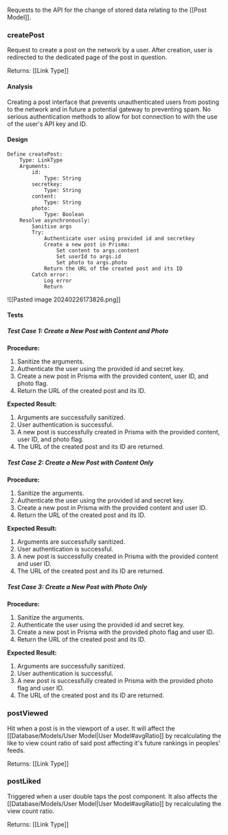 
Requests to the API for the change of stored data relating to the [[Post Model]].


### createPost

Request to create a post on the network by a user. After creation, user is redirected to the dedicated page of the post in question.

Returns: [[Link Type]]


#### Analysis

Creating a post interface that prevents unauthenticated users from posting to the network and in future a potential gateway to preventing spam. No serious authentication methods to allow for bot connection to with the use of the user's API key and ID.


#### Design

```
Define createPost:
    Type: LinkType
    Arguments:
        id:
            Type: String
        secretkey:
            Type: String
        content:
            Type: String
        photo:
            Type: Boolean
    Resolve asynchronously:
        Sanitise args
        Try:
            Authenticate user using provided id and secretkey
            Create a new post in Prisma:
                Set content to args.content
                Set userId to args.id
                Set photo to args.photo
            Return the URL of the created post and its ID
        Catch error:
            Log error
            Return
```

![[Pasted image 20240226173826.png]]


#### Tests

##### Test Case 1: Create a New Post with Content and Photo

**Procedure:**
1. Sanitize the arguments.
2. Authenticate the user using the provided id and secret key.
3. Create a new post in Prisma with the provided content, user ID, and photo flag.
4. Return the URL of the created post and its ID.

**Expected Result:**
1. Arguments are successfully sanitized.
2. User authentication is successful.
3. A new post is successfully created in Prisma with the provided content, user ID, and photo flag.
4. The URL of the created post and its ID are returned.


##### Test Case 2: Create a New Post with Content Only

**Procedure:**
1. Sanitize the arguments.
2. Authenticate the user using the provided id and secret key.
3. Create a new post in Prisma with the provided content and user ID.
4. Return the URL of the created post and its ID.

**Expected Result:**
1. Arguments are successfully sanitized.
2. User authentication is successful.
3. A new post is successfully created in Prisma with the provided content and user ID.
4. The URL of the created post and its ID are returned.


##### Test Case 3: Create a New Post with Photo Only

**Procedure:**
1. Sanitize the arguments.
2. Authenticate the user using the provided id and secret key.
3. Create a new post in Prisma with the provided photo flag and user ID.
4. Return the URL of the created post and its ID.

**Expected Result:**
1. Arguments are successfully sanitized.
2. User authentication is successful.
3. A new post is successfully created in Prisma with the provided photo flag and user ID.
4. The URL of the created post and its ID are returned.


### postViewed 

Hit when a post is in the viewport of a user. It will affect the [[Database/Models/User Model|User Model#avgRatio]] by recalculating the like to view count ratio of said post affecting it's future rankings in peoples' feeds.

Returns: [[Link Type]]


### postLiked

Triggered when a user double taps the post component. It also affects the [[Database/Models/User Model|User Model#avgRatio]] by recalculating the view count ratio.

Returns: [[Link Type]]
